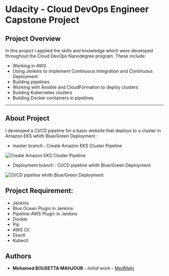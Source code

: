 

# Udacity - Cloud DevOps Engineer Capstone Project


## Project Overview


In this project I applied the skills and knowledge which were developed throughout the Cloud DevOps Nanodegree program. These include:

* Working in AWS
* Using Jenkins to implement Continuous Integration and Continuous Deployment
* Building pipelines
* Working with Ansible and CloudFormation to deploy clusters
* Building Kubernetes clusters
* Building Docker containers in pipelines


---

## About Project

I developed a CI/CD pipeline for a basic website that deploys to a cluster in Amazon EKS whith Blue/Green Deployment :

* master branch : Create Amazon EKS Cluster Pipeline

![Create Amazon EKS Cluster Pipeline](Screenshots/Create-Cluster-Pipeline)

* Deployment branch : CI/CD pipeline whith Blue/Green Deployment

![CI/CD pipeline whith Blue/Green Deployment](Screenshots/Deployment-Pipeline)


## Project Requirement:

* Jenkins
* Blue Ocean Plugin in Jenkins
* Pipeline-AWS Plugin in Jenkins
* Docker
* Pip
* AWS Cli
* Eksctl
* Kubectl


## Authors

* **Mohamed BOUSETTA MAHJOUB** - *Initial work* - [MedMahj](https://github.com/MedMahj/)
